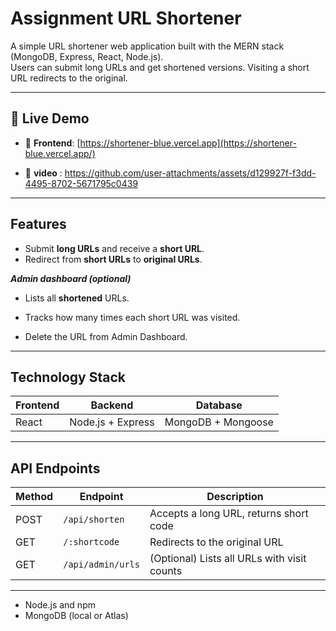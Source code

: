 # Assignment URL Shortener

A simple URL shortener web application built with the MERN stack (MongoDB, Express, React, Node.js).  
Users can submit long URLs and get shortened versions. Visiting a short URL redirects to the original.

---
## 🚀 Live Demo

- 🔗 **Frontend**: [https://shortener-blue.vercel.app](https://shortener-blue.vercel.app/)  


- 🔗 **video** : https://github.com/user-attachments/assets/d129927f-f3dd-4495-8702-5671795c0439


---


## Features

- Submit **long URLs** and receive a **short URL**.
- Redirect from **short URLs** to **original URLs**.
  
 ***Admin dashboard (optional)***
 - Lists all **shortened** URLs.
 - Tracks how many times each short URL was visited.

 - Delete the URL from Admin Dashboard.
 
---

## Technology Stack

| Frontend       | Backend               | Database          |
|----------------|-----------------------|-------------------|
| React          | Node.js + Express     | MongoDB + Mongoose|

---

## API Endpoints

| Method | Endpoint        | Description                          |
|--------|-----------------|------------------------------------|
| POST   | `/api/shorten`  | Accepts a long URL, returns short code |
| GET    | `/:shortcode`   | Redirects to the original URL       |
| GET    | `/api/admin/urls` | (Optional) Lists all URLs with visit counts |

---
- Node.js and npm
- MongoDB (local or Atlas)


 
